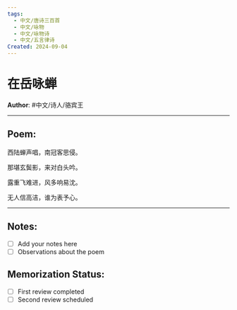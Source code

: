 ```yaml
---
tags:
  - 中文/唐诗三百首
  - 中文/咏物
  - 中文/咏物诗
  - 中文/五言律诗
Created: 2024-09-04
---
```


# 在岳咏蝉

**Author**: #中文/诗人/骆宾王

---

## Poem:

西陆蝉声唱，南冠客思侵。

那堪玄鬓影，来对白头吟。

露重飞难进，风多响易沈。

无人信高洁，谁为表予心。

---

## Notes:

- [ ] Add your notes here
- [ ] Observations about the poem

## Memorization Status:

- [ ] First review completed
- [ ] Second review scheduled

